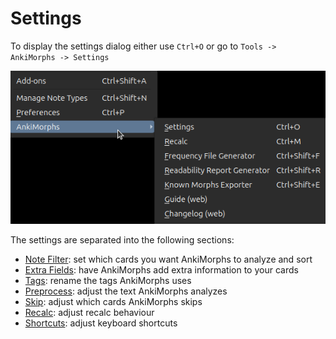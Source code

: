 # Settings

To display the settings dialog either use `Ctrl+O` or go to `Tools -> AnkiMorphs -> Settings`

![tools_menu.png](../../img/tools_menu.png)

The settings are separated into the following sections:

* [Note Filter](settings/note-filter.md): set which cards you want AnkiMorphs to analyze and sort
* [Extra Fields](settings/extra-fields.md): have AnkiMorphs add extra information to your cards
* [Tags](settings/tags.md): rename the tags AnkiMorphs uses
* [Preprocess](settings/preprocess.md): adjust the text AnkiMorphs analyzes  
* [Skip](settings/skip.md): adjust which cards AnkiMorphs skips
* [Recalc](settings/recalc.md): adjust recalc behaviour
* [Shortcuts](settings/shortcuts.md): adjust keyboard shortcuts
